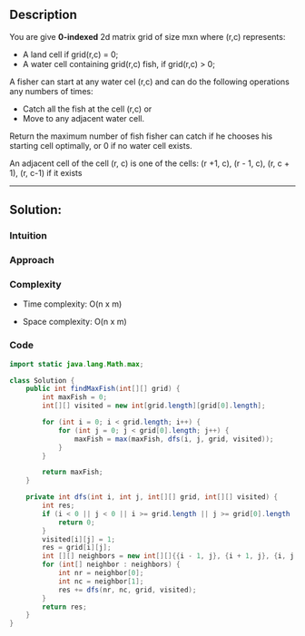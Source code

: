 ## Description

You are give **0-indexed** 2d matrix grid of size mxn where (r,c) represents:
* A land cell if grid(r,c) = 0;
* A water cell containing grid(r,c) fish, if grid(r,c) > 0;

A fisher can start at any water cel (r,c) and can do the following operations any numbers of times:
* Catch all the fish at the cell (r,c) or
* Move to any adjacent water cell.

Return the maximum number of fish fisher can catch if he chooses his starting cell optimally, or 0 if no water cell exists.

An adjacent cell of the cell (r, c) is one of the cells: (r +1, c), (r - 1, c), (r, c + 1), (r, c-1) if it exists



***

## Solution:

### Intuition
<!-- Describe your first thoughts on how to solve this problem. -->

### Approach
<!-- Describe your approach to solving the problem. -->

### Complexity
- Time complexity: O(n x m)
<!-- Add your time complexity here, e.g. $$O(n)$$ -->

- Space complexity: O(n x m)
<!-- Add your space complexity here, e.g. $$O(n)$$ -->

### Code
```java []
import static java.lang.Math.max;

class Solution {
    public int findMaxFish(int[][] grid) {
        int maxFish = 0;
        int[][] visited = new int[grid.length][grid[0].length];

        for (int i = 0; i < grid.length; i++) {
            for (int j = 0; j < grid[0].length; j++) {
                maxFish = max(maxFish, dfs(i, j, grid, visited));
            }
        }

        return maxFish;
    }

    private int dfs(int i, int j, int[][] grid, int[][] visited) {
        int res;
        if (i < 0 || j < 0 || i >= grid.length || j >= grid[0].length || grid[i][j] == 0 || visited[i][j] == 1) {
            return 0;
        }
        visited[i][j] = 1;
        res = grid[i][j];
        int [][] neighbors = new int[][]{{i - 1, j}, {i + 1, j}, {i, j - 1}, {i, j + 1}};
        for (int[] neighbor : neighbors) {
            int nr = neighbor[0];
            int nc = neighbor[1];
            res += dfs(nr, nc, grid, visited);
        }
        return res;
    }
}
```